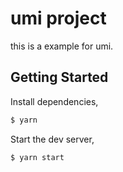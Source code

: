 # umi project
this is a example for umi.

## Getting Started

Install dependencies,

```bash
$ yarn
```

Start the dev server,

```bash
$ yarn start
```
